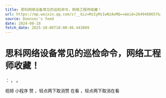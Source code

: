 ```yaml
---
title: 思科网络设备常见的巡检命令，网络工程师收藏！
url: https://mp.weixin.qq.com/s?__biz=MzIyMzIwNzAxMQ==&mid=2649460657&idx=1&sn=2f36743d512e329225a50a0290e918e5
source: Doonsec's feed
date: 2024-08-18
fetch_date: 2025-10-06T18:00:46.443889
---
```


# 思科网络设备常见的巡检命令，网络工程师收藏！

：
，
。

视频
小程序
赞
，轻点两下取消赞
在看
，轻点两下取消在看